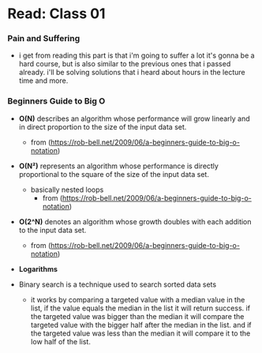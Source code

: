 # Read: Class 01

### Pain and Suffering

- i get from reading this part is that i'm going to suffer a lot
it's gonna be a hard course, but is also similar to the previous ones that i passed already. i'll be solving solutions that i heard about hours in the lecture time and more.

### Beginners Guide to Big O
- **O(N)** describes an algorithm whose performance will grow linearly and in direct proportion to the size of the input data set.
    - from (https://rob-bell.net/2009/06/a-beginners-guide-to-big-o-notation)

- **O(N²)** represents an algorithm whose performance is directly proportional to the square of the size of the input data set.    
    - basically nested loops
        - from (https://rob-bell.net/2009/06/a-beginners-guide-to-big-o-notation)

- **O(2^N)** denotes an algorithm whose growth doubles with each addition to the input data set.
    - from (https://rob-bell.net/2009/06/a-beginners-guide-to-big-o-notation)

- **Logarithms** 
- Binary search is a technique used to search sorted data sets 
    - it works by comparing a targeted value with a median value in the list, if the value equals the median in the list it will return success. if the targeted value was bigger than the median it will compare the targeted value with the bigger half after the median in the list. 
    and if the targeted value was less than the median it will compare it to the low half of the list.        

